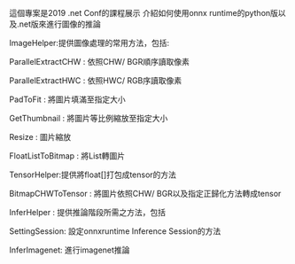 這個專案是2019 .net Conf的課程展示
介紹如何使用onnx runtime的python版以及.net版來進行圖像的推論

ImageHelper:提供圖像處理的常用方法，包括:

ParallelExtractCHW : 依照CHW/ BGR順序讀取像素

ParallelExtractHWC : 依照HWC/ RGB序讀取像素

PadToFit : 將圖片填滿至指定大小

GetThumbnail :  將圖片等比例縮放至指定大小

Resize :  圖片縮放

FloatListToBitmap : 將List<float>轉圖片 


TensorHelper:提供將float[]打包成tensor的方法

BitmapCHWToTensor : 將圖片依照CHW/ BGR以及指定正歸化方法轉成tensor


InferHelper : 提供推論階段所需之方法，包括

SettingSession: 設定onnxruntime Inference Session的方法

InferImagenet: 進行imagenet推論